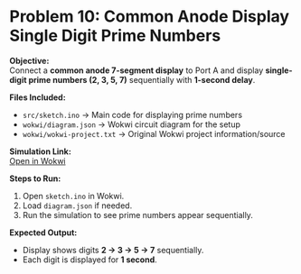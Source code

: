 # Problem 10: Common Anode Display Single Digit Prime Numbers

**Objective:**  
Connect a **common anode 7-segment display** to Port A and display **single-digit prime numbers (2, 3, 5, 7)** sequentially with **1-second delay**.

**Files Included:**  
- `src/sketch.ino` → Main code for displaying prime numbers  
- `wokwi/diagram.json` → Wokwi circuit diagram for the setup  
- `wokwi/wokwi-project.txt` → Original Wokwi project information/source

**Simulation Link:**  
[Open in Wokwi](https://wokwi.com/projects/443767945686433793)

**Steps to Run:**  
1. Open `sketch.ino` in Wokwi.  
2. Load `diagram.json` if needed.  
3. Run the simulation to see prime numbers appear sequentially.

**Expected Output:**  
- Display shows digits **2 → 3 → 5 → 7** sequentially.  
- Each digit is displayed for **1 second**.
